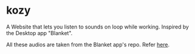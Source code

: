 # kozy
A Website that lets you listen to sounds on loop while working. Inspired by the Desktop app "Blanket".

All these audios are taken from the Blanket app's repo. Refer [here](sounds/SOUNDS_LICENSING.md).
